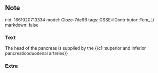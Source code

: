 ## Note
nid: 1661020713334
model: Cloze-7de96
tags: GSSE::!Contributor::Tom_Li
markdown: false

### Text
The head of the pancreas is supplied by the {{c1::superior and inferior pancreaticoduodenal arteries}}

### Extra

